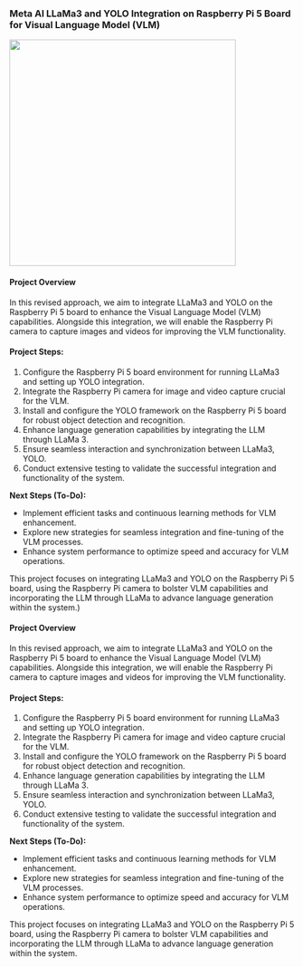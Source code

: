 ### Meta AI LLaMa3 and YOLO Integration on Raspberry Pi 5 Board for Visual Language Model (VLM)

<img src="https://github.com/albertovalverde/llama3/blob/main/AI2.png" width="400">

#### Project Overview

In this revised approach, we aim to integrate LLaMa3 and YOLO on the Raspberry Pi 5 board to enhance the Visual Language Model (VLM) capabilities. Alongside this integration, we will enable the Raspberry Pi camera to capture images and videos for improving the VLM functionality.

#### Project Steps:

1. Configure the Raspberry Pi 5 board environment for running LLaMa3 and setting up YOLO integration.
2. Integrate the Raspberry Pi camera for image and video capture crucial for the VLM.
3. Install and configure the YOLO framework on the Raspberry Pi 5 board for robust object detection and recognition.
4. Enhance language generation capabilities by integrating the LLM through LLaMa 3.
5. Ensure seamless interaction and synchronization between LLaMa3, YOLO.
6. Conduct extensive testing to validate the successful integration and functionality of the system.

**Next Steps (To-Do):**
- Implement efficient tasks and continuous learning methods for VLM enhancement.
- Explore new strategies for seamless integration and fine-tuning of the VLM processes.
- Enhance system performance to optimize speed and accuracy for VLM operations.

This project focuses on integrating LLaMa3 and YOLO on the Raspberry Pi 5 board, using the Raspberry Pi camera to bolster VLM capabilities and incorporating the LLM through LLaMa to advance language generation within the system.)

#### Project Overview

In this revised approach, we aim to integrate LLaMa3 and YOLO on the Raspberry Pi 5 board to enhance the Visual Language Model (VLM) capabilities. Alongside this integration, we will enable the Raspberry Pi camera to capture images and videos for improving the VLM functionality.

#### Project Steps:

1. Configure the Raspberry Pi 5 board environment for running LLaMa3 and setting up YOLO integration.
2. Integrate the Raspberry Pi camera for image and video capture crucial for the VLM.
3. Install and configure the YOLO framework on the Raspberry Pi 5 board for robust object detection and recognition.
4. Enhance language generation capabilities by integrating the LLM through LLaMa 3.
5. Ensure seamless interaction and synchronization between LLaMa3, YOLO.
6. Conduct extensive testing to validate the successful integration and functionality of the system.

**Next Steps (To-Do):**
- Implement efficient tasks and continuous learning methods for VLM enhancement.
- Explore new strategies for seamless integration and fine-tuning of the VLM processes.
- Enhance system performance to optimize speed and accuracy for VLM operations.

This project focuses on integrating LLaMa3 and YOLO on the Raspberry Pi 5 board, using the Raspberry Pi camera to bolster VLM capabilities and incorporating the LLM through LLaMa to advance language generation within the system.
